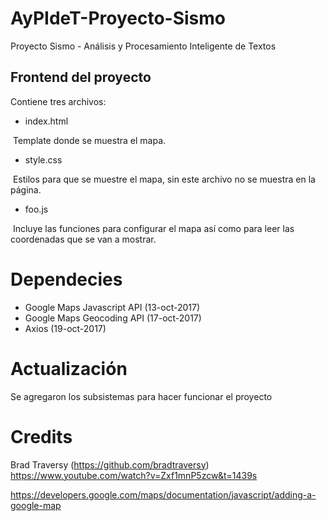 # AyPIdeT-Proyecto-Sismo
Proyecto Sismo - Análisis y Procesamiento Inteligente de Textos


## Frontend del proyecto

Contiene tres archivos:
* index.html

  Template donde se muestra el mapa.
* style.css

  Estilos para que se muestre el mapa, sin este archivo no se muestra en la página.
* foo.js

  Incluye las funciones para configurar el mapa así como para leer las coordenadas que se van a mostrar.


# Dependecies
* Google Maps Javascript API (13-oct-2017)
* Google Maps Geocoding API (17-oct-2017)
* Axios (19-oct-2017)


# Actualización

Se agregaron los subsistemas para hacer funcionar el proyecto


# Credits
Brad Traversy (https://github.com/bradtraversy)
https://www.youtube.com/watch?v=Zxf1mnP5zcw&t=1439s

https://developers.google.com/maps/documentation/javascript/adding-a-google-map
